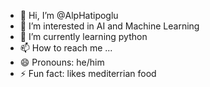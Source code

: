 - 👋 Hi, I’m @AlpHatipoglu
- 👀 I’m interested in AI and Machine Learning
- 🌱 I’m currently learning python
- 📫 How to reach me ...
- 😄 Pronouns: he/him
- ⚡ Fun fact: likes mediterrian food

<!---
YigitalpHatipoglu/YigitalpHatipoglu is a ✨ special ✨ repository because its `README.md` (this file) appears on your GitHub profile.
You can click the Preview link to take a look at your changes.
--->
